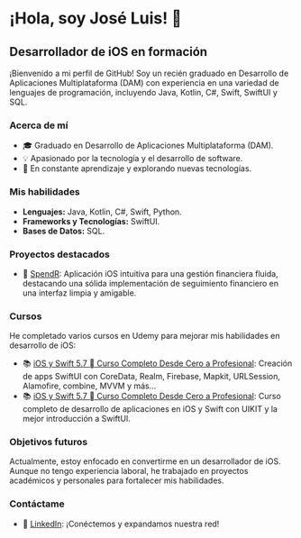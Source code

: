 # ¡Hola, soy José Luis! 👋

## Desarrollador de iOS en formación

¡Bienvenido a mi perfil de GitHub! Soy un recién graduado en Desarrollo de Aplicaciones Multiplataforma (DAM) con experiencia en una variedad de lenguajes de programación, incluyendo Java, Kotlin, C#, Swift, SwiftUI y SQL.

### Acerca de mí

- 🎓 Graduado en Desarrollo de Aplicaciones Multiplataforma (DAM).
- 💡 Apasionado por la tecnología y el desarrollo de software.
- 🚀 En constante aprendizaje y explorando nuevas tecnologías.

### Mis habilidades

- **Lenguajes:** Java, Kotlin, C#, Swift, Python.
- **Frameworks y Tecnologías:** SwiftUI.
- **Bases de Datos:** SQL.

### Proyectos destacados

- 📱 [SpendR](https://github.com/jlcl11/XpenseTracker): Aplicación iOS intuitiva para una gestión financiera fluida, destacando una sólida implementación de seguimiento financiero en una interfaz limpia y amigable.

### Cursos

He completado varios cursos en Udemy para mejorar mis habilidades en desarrollo de iOS:

- 📚 [iOS y Swift 5.7  Curso Completo Desde Cero a Profesional]([https://www.udemy.com/course/swift_ios/?kw=iOS&src=sac](https://www.udemy.com/course/desarrollo-de-apps-para-ios-13-con-swiftui-y-swift-52/)): Creación de apps SwiftUI con CoreData, Realm, Firebase, Mapkit, URLSession, Alamofire, combine, MVVM y más...
- 📚 [iOS y Swift 5.7  Curso Completo Desde Cero a Profesional](https://www.udemy.com/course/swift_ios/?kw=iOS&src=sac): Curso completo de desarrollo de aplicaciones en iOS y Swift con UIKIT y la mejor introducción a SwiftUI.

### Objetivos futuros

Actualmente, estoy enfocado en convertirme en un desarrollador de iOS. Aunque no tengo experiencia laboral, he trabajado en proyectos académicos y personales para fortalecer mis habilidades.

### Contáctame

- 💼 [LinkedIn](https://www.linkedin.com/in/josé-luis-corral-lópez-42283317b/): ¡Conéctemos y expandamos nuestra red!
